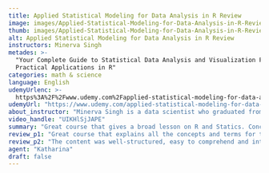 ```yaml
---
title: Applied Statistical Modeling for Data Analysis in R Review
image: images/Applied-Statistical-Modeling-for-Data-Analysis-in-R-Review.jpeg
thumb: images/Applied-Statistical-Modeling-for-Data-Analysis-in-R-Review.jpeg
alt: Applied Statistical Modeling for Data Analysis in R Review
instructors: Minerva Singh
metades: >-
  "Your Complete Guide to Statistical Data Analysis and Visualization For
  Practical Applications in R"
categories: math & science
language: English
udemyUrlenc: >-
  https%3A%2F%2Fwww.udemy.com%2Fapplied-statistical-modeling-for-data-analysis-in-r%2F
udemyUrl: "https://www.udemy.com/applied-statistical-modeling-for-data-analysis-in-r/"
about_instructor: "Minerva Singh is a data scientist who graduated from the Cambridge University. She is one of the best-selling instructors in Udemy and is offering courses that specializes in data visualization, processing, analysis and other quantitative topics that some students might struggle to work with."
video_handle: "UIKHlSjJAPE"
summary: "Great course that gives a broad lesson on R and Statics. Concepts were explained in detail and their practical application were also shown."
review_p1: "Great course that explains all the concepts and terms for the students. The course provides an extensive introduction to R and statistics. It is a very intensive course and focuses on a wide array of topics. The course teaches a lot of practical statistical techniques using R and helps them understand some foundational elements. The instructor is very experienced and explains everything in-depth. She will show multiple ways of solving a problem in order to teach the students the flexibility of analyzing. She is good at making her students comfortable using R as she simplifies her lessons and makes using it look easy. This course is recommended for those who want to advance deeper in learning R data science. "
review_p2: "The content was well-structured, easy to comprehend and interesting to study. The materials are explained very well and their practical applications were shown as a guide to the students. The course also gives the students a solid background in statistics as she combines a lot of the topics in her lectures. All of the explanations are straightforward and avoids adding too much unnecessary information that can confuse the students. It is motivating for the students to learn from a very experienced instructor with an extensive record of academics who can teach very well."
agent: "Katharina"
draft: false
---
```


